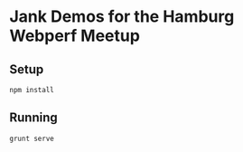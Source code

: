 # Jank Demos for the Hamburg Webperf Meetup

## Setup

```shell
npm install
```

## Running

```shell
grunt serve
```
